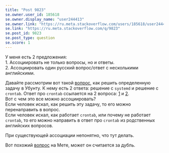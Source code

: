 ```yaml
---
title: "Post 9823"
se.owner.user_id: 185618
se.owner.display_name: "user244413"
se.owner.link: "https://ru.meta.stackoverflow.com/users/185618/user244413"
se.link: "https://ru.meta.stackoverflow.com/q/9823"
se.post_id: 9823
se.post_type: question
se.score: 1
---
```

<p>У меня есть 2 предложения:<br>
1. Ассоциировать не только вопросы, но и ответы.<br>
2. Ассоциировать один русский вопрос/ответ с несколькими английскими.  </p>

<p>Давайте рассмотрим вот такой <a href="https://ru.stackoverflow.com/questions/1001185/%D0%9E%D1%82%D0%BA%D0%BB%D1%8E%D1%87%D0%B8%D1%82%D1%8C-%D0%BA%D0%BE%D0%BC%D0%BF%D1%8C%D1%8E%D1%82%D0%B5%D1%80-%D0%B2-%D0%B7%D0%B0%D0%B4%D0%B0%D0%BD%D0%BD%D0%BE%D0%B5-%D0%B2%D1%80%D0%B5%D0%BC%D1%8F/1001186#1001186">вопрос</a>, как решить определенную задачу в Убунту.
К нему есть 2 ответа: решение с <code>systemd</code> и решение с <code>crontab</code>. Ответ про <code>crontab</code> ссылается на 2 вопроса: <a href="https://askubuntu.com/questions/567955/automatic-shutdown-at-specified-times">1</a> и <a href="https://askubuntu.com/questions/567955/automatic-shutdown-at-specified-times">2</a>.<br>
Вот с чем это все можно ассоциировать?<br>
Если человек искал, как решить эту задачу, то его можно перенаправить в вопрос.<br>
Если человек искал, как работает <code>crontab</code>, или почему не работает <code>crontab</code>, то его можно направить в ответ про <code>crontab</code> из родственных английских вопросов.</p>

<p>При существующей ассоциации непонятно, что тут делать. </p>

<p>Вот похожий <a href="https://ru.meta.stackoverflow.com/q/9805/185618">вопрос</a> на Мете, может он считается за дубль.</p>
